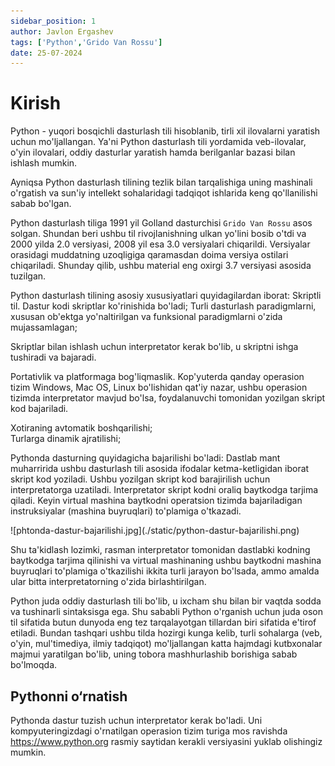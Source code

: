 ```yaml
---
sidebar_position: 1
author: Javlon Ergashev
tags: ['Python','Grido Van Rossu']
date: 25-07-2024
---
```


# Kirish
Python - yuqori bosqichli dasturlash tili hisoblanib, tirli xil ilovalarni yaratish
uchun mo'ljallangan. Ya'ni Python dasturlash tili yordamida veb-ilovalar, o'yin
ilovalari, oddiy dasturlar yaratish hamda berilganlar bazasi bilan
ishlash mumkin.  

Ayniqsa Python dasturlash tilining tezlik bilan tarqalishiga uning
mashinali o'rgatish va sun'iy intellekt sohalaridagi tadqiqot ishlarida keng
qo'llanilishi sabab bo'lgan.

Python dasturlash tiliga 1991 yil Golland dasturchisi `Grido Van Rossu` asos
solgan. Shundan beri ushbu til rivojlanishning ulkan yo'lini bosib o'tdi va 2000
yilda 2.0 versiyasi, 2008 yil esa 3.0 versiyalari chiqarildi. Versiyalar orasidagi
muddatning uzoqligiga qaramasdan doima versiya ostilari chiqariladi. Shunday
qilib, ushbu material eng oxirgi 3.7 versiyasi asosida tuzilgan.

Python dasturlash tilining asosiy xususiyatlari quyidagilardan iborat:
Skriptli til. Dastur kodi skriptlar ko'rinishida bo'ladi;
Turli dasturlash paradigmlarni, xususan ob'ektga yo'naltirilgan va funksional
paradigmlarni o'zida mujassamlagan;


Skriptlar bilan ishlash uchun interpretator kerak bo'lib, u skriptni ishga
tushiradi va bajaradi.


Portativlik va platformaga bog'liqmaslik. Kop'yuterda qanday operasion tizim
Windows, Mac OS, Linux bo'lishidan qat'iy nazar, ushbu operasion tizimda
interpretator mavjud bo'lsa, foydalanuvchi tomonidan yozilgan skript kod
bajariladi.

Xotiraning avtomatik boshqarilishi;  
Turlarga dinamik ajratilishi;  

Pythonda dasturning quyidagicha bajarilishi bo'ladi:
Dastlab mant muharririda ushbu dasturlash tili asosida ifodalar ketma-ketligidan iborat skript
kod yoziladi. Ushbu yozilgan skript kod barajirilish uchun interpretatorga uzatiladi.
Interpretator skript kodni oraliq baytkodga tarjima qiladi. Keyin virtual mashina baytkodni operatsion 
tizimda bajariladigan instruksiyalar (mashina buyruqlari) to'plamiga o'tkazadi.

<div style={{textAlign: 'center'}}>
    ![phtonda-dastur-bajarilishi.jpg](./static/python-dastur-bajarilishi.png)
</div>

Shu ta'kidlash lozimki, rasman interpretator tomonidan dastlabki kodning
baytkodga tarjima qilinishi va virtual mashinaning ushbu baytkodni mashina
buyruqlari to'plamiga o'tkazilishi ikkita turli jarayon bo'lsada, ammo amalda ular
bitta interpretatorning o'zida birlashtirilgan.

Python juda oddiy dasturlash tili bo'lib, u ixcham shu bilan bir vaqtda sodda
va tushinarli sintaksisga ega. Shu sababli Python o'rganish uchun juda oson til
sifatida butun dunyoda eng tez tarqalayotgan tillardan biri sifatida e'tirof etiladi.
Bundan tashqari ushbu tilda hozirgi kunga kelib, turli sohalarga (veb, o'yin,
mul'timediya, ilmiy tadqiqot) mo'ljallangan katta hajmdagi kutbxonalar majmui
yaratilgan bo'lib, uning tobora mashhurlashib borishiga sabab bo'lmoqda.

## Pythonni o‘rnatish
Pythonda dastur tuzish uchun interpretator kerak
bo'ladi. Uni kompyuteringizdagi o'rnatilgan operasion tizim turiga mos ravishda
https://www.python.org rasmiy saytidan kerakli versiyasini yuklab olishingiz
mumkin.